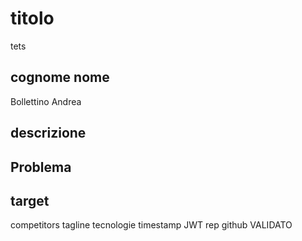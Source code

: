 # titolo
tets

## cognome nome
Bollettino Andrea

## descrizione	

## Problema	

## target	
competitors	tagline	tecnologie	timestamp JWT	rep github	VALIDATO															

